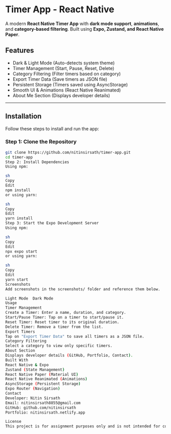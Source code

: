 # Timer App - React Native

A modern **React Native Timer App** with **dark mode support**, **animations**, and **category-based filtering**. Built using **Expo, Zustand, and React Native Paper**.

## Features

- Dark & Light Mode (Auto-detects system theme)
- Timer Management (Start, Pause, Reset, Delete)
- Category Filtering (Filter timers based on category)
- Export Timer Data (Save timers as JSON file)
- Persistent Storage (Timers saved using AsyncStorage)
- Smooth UI & Animations (React Native Reanimated)
- About Me Section (Displays developer details)

---

## Installation

Follow these steps to install and run the app:

### **Step 1: Clone the Repository**

```sh
git clone https://github.com/nitinsirsath/timer-app.git
cd timer-app
Step 2: Install Dependencies
Using npm:

sh
Copy
Edit
npm install
or using yarn:

sh
Copy
Edit
yarn install
Step 3: Start the Expo Development Server
Using npm:

sh
Copy
Edit
npx expo start
or using yarn:

sh
Copy
Edit
yarn start
Screenshots
Add screenshots in the screenshots/ folder and reference them below.

Light Mode	Dark Mode
Usage
Timer Management
Create a Timer: Enter a name, duration, and category.
Start/Pause Timer: Tap on a timer to start/pause it.
Reset Timer: Reset timer to its original duration.
Delete Timer: Remove a timer from the list.
Export Timers
Tap on "Export Timer Data" to save all timers as a JSON file.
Category Filtering
Select a category to view only specific timers.
About Section
Displays developer details (GitHub, Portfolio, Contact).
Built With
React Native & Expo
Zustand (State Management)
React Native Paper (Material UI)
React Native Reanimated (Animations)
AsyncStorage (Persistent Storage)
Expo Router (Navigation)
Contact
Developer: Nitin Sirsath
Email: nitinsirsath8855@gmail.com
GitHub: github.com/nitinsirsath
Portfolio: nitinsirsath.netlify.app

License
This project is for assignment purposes only and is not intended for commercial use.
```
